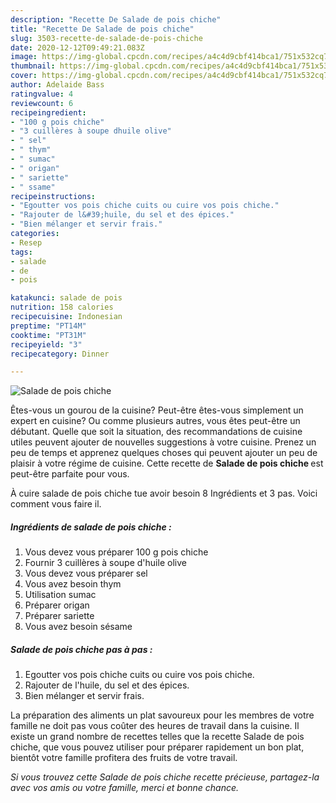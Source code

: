 ```yaml
---
description: "Recette De Salade de pois chiche"
title: "Recette De Salade de pois chiche"
slug: 3503-recette-de-salade-de-pois-chiche
date: 2020-12-12T09:49:21.083Z
image: https://img-global.cpcdn.com/recipes/a4c4d9cbf414bca1/751x532cq70/salade-de-pois-chiche-photo-principale-de-la-recette.jpg
thumbnail: https://img-global.cpcdn.com/recipes/a4c4d9cbf414bca1/751x532cq70/salade-de-pois-chiche-photo-principale-de-la-recette.jpg
cover: https://img-global.cpcdn.com/recipes/a4c4d9cbf414bca1/751x532cq70/salade-de-pois-chiche-photo-principale-de-la-recette.jpg
author: Adelaide Bass
ratingvalue: 4
reviewcount: 6
recipeingredient:
- "100 g pois chiche"
- "3 cuillères à soupe dhuile olive"
- " sel"
- " thym"
- " sumac"
- " origan"
- " sariette"
- " ssame"
recipeinstructions:
- "Egoutter vos pois chiche cuits ou cuire vos pois chiche."
- "Rajouter de l&#39;huile, du sel et des épices."
- "Bien mélanger et servir frais."
categories:
- Resep
tags:
- salade
- de
- pois

katakunci: salade de pois 
nutrition: 158 calories
recipecuisine: Indonesian
preptime: "PT14M"
cooktime: "PT31M"
recipeyield: "3"
recipecategory: Dinner

---
```



![Salade de pois chiche](https://img-global.cpcdn.com/recipes/a4c4d9cbf414bca1/751x532cq70/salade-de-pois-chiche-photo-principale-de-la-recette.jpg)

Êtes-vous un gourou de la cuisine? Peut-être êtes-vous simplement un expert en cuisine? Ou comme plusieurs autres, vous êtes peut-être un débutant. Quelle que soit la situation, des recommandations de cuisine utiles peuvent ajouter de nouvelles suggestions à votre cuisine. Prenez un peu de temps et apprenez quelques choses qui peuvent ajouter un peu de plaisir à votre régime de cuisine. Cette recette de <strong> Salade de pois chiche </strong> est peut-être parfaite pour vous.

<!--inarticleads1-->

À cuire salade de pois chiche tue avoir besoin 8 Ingrédients et 3 pas. Voici comment vous faire il.

##### Ingrédients de salade de pois chiche :

1. Vous devez vous préparer 100 g pois chiche
1. Fournir 3 cuillères à soupe d&#39;huile olive
1. Vous devez vous préparer  sel
1. Vous avez besoin  thym
1. Utilisation  sumac
1. Préparer  origan
1. Préparer  sariette
1. Vous avez besoin  sésame




<!--inarticleads2-->

##### Salade de pois chiche pas à pas :

1. Egoutter vos pois chiche cuits ou cuire vos pois chiche.
1. Rajouter de l&#39;huile, du sel et des épices.
1. Bien mélanger et servir frais.




<!--inarticleads1-->

<p>
La préparation des aliments un plat savoureux pour les membres de votre famille ne doit pas vous coûter des heures de travail dans la cuisine. Il existe un grand nombre de recettes telles que la recette Salade de pois chiche, que vous pouvez utiliser pour préparer rapidement un bon plat, bientôt votre famille profitera des fruits de votre travail.
</p>

<p>
<i>Si vous trouvez cette Salade de pois chiche recette précieuse, partagez-la avec vos amis ou votre famille, merci et bonne chance.</i>
</p>
